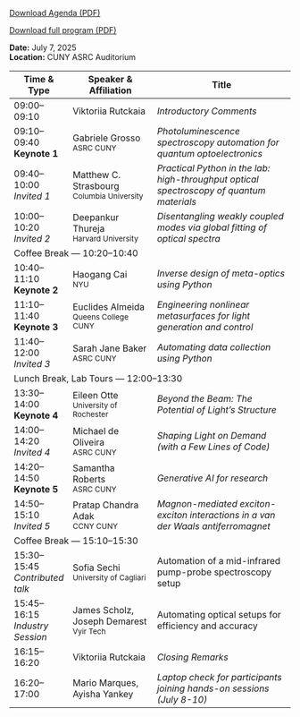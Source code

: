 [Download Agenda (PDF)](assets/schedule/2025_Workshop_Program.pdf)

[Download full program (PDF)](assets/schedule/2025_Workshop_Full_Program.pdf)

<p><strong>Date:</strong> July 7, 2025<br>
<strong>Location:</strong> CUNY ASRC Auditorium</p>

<table class="schedule-table">
  <thead>
    <tr>
      <th style="width: 18%;">Time & Type</th>
      <th style="width: 30%;">Speaker & Affiliation</th>
      <th>Title</th>
    </tr>
  </thead>
  <tbody>
    <tr>
      <td>09:00–09:10</td>
      <td>Viktoriia Rutckaia</td>
      <td><em>Introductory Comments</em></td>
    </tr>
    <tr class="keynote-row">
      <td>09:10–09:40<br><strong>Keynote 1</strong></td>
      <td>Gabriele Grosso<br><small>ASRC CUNY</small></td>
      <td><em>Photoluminescence spectroscopy automation for quantum optoelectronics</em></td>
    </tr>
    <tr class="invited-row">
      <td>09:40–10:00<br><em>Invited 1</em></td>
      <td>Matthew C. Strasbourg<br><small>Columbia University</small></td>
      <td><em>Practical Python in the lab: high-throughput optical spectroscopy of quantum materials</em></td>
    </tr>
    <tr class="invited-row">
      <td>10:00–10:20<br><em>Invited 2</em></td>
      <td>Deepankur Thureja<br><small>Harvard University</small></td>
      <td><em>Disentangling weakly coupled modes via global fitting of optical spectra</em></td>
    </tr>
    <tr><td colspan="3" class="break">Coffee Break — 10:20–10:40</td></tr>
    <tr class="keynote-row">
      <td>10:40–11:10<br><strong>Keynote 2</strong></td>
      <td>Haogang Cai<br><small>NYU</small></td>
      <td><em>Inverse design of meta-optics using Python</em></td>
    </tr>
    <tr class="keynote-row">
      <td>11:10–11:40<br><strong>Keynote 3</strong></td>
      <td>Euclides Almeida<br><small>Queens College CUNY</small></td>
      <td><em>Engineering nonlinear metasurfaces for light generation and control</em></td>
    </tr>
    <tr class="invited-row">
      <td>11:40–12:00<br><em>Invited 3</em></td>
      <td>Sarah Jane Baker<br><small>ASRC CUNY</small></td>
      <td><em>Automating data collection using Python</em></td>
    </tr>
    <tr><td colspan="3" class="break">Lunch Break, Lab Tours — 12:00–13:30</td></tr>
    <tr class="keynote-row">
      <td>13:30–14:00<br><strong>Keynote 4</strong></td>
      <td>Eileen Otte<br><small>University of Rochester</small></td>
      <td><em>Beyond the Beam: The Potential of Light’s Structure</em></td>
    </tr>
    <tr class="invited-row">
      <td>14:00–14:20<br><em>Invited 4</em></td>
      <td>Michael de Oliveira<br><small>ASRC CUNY</small></td>
      <td><em>Shaping Light on Demand (with a Few Lines of Code)</em></td>
    </tr>
    <tr class="keynote-row">
      <td>14:20–14:50<br><strong>Keynote 5</strong></td>
      <td>Samantha Roberts<br><small>ASRC CUNY</small></td>
      <td><em>Generative AI for research</em></td>
    </tr>
    <tr class="invited-row">
      <td>14:50–15:10<br><em>Invited 5</em></td>
      <td>Pratap Chandra Adak<br><small>CCNY CUNY</small></td>
      <td><em>Magnon-mediated exciton-exciton interactions in a van der Waals antiferromagnet</em></td>
    </tr>
    <tr><td colspan="3" class="break">Coffee Break — 15:10–15:30</td></tr>
    <tr>
      <td>15:30–15:45<br><em>Contributed talk</em></td>
      <td>Sofia Sechi<br><small>University of Cagliari</small></td>
      <td>Automation of a mid-infrared pump-probe spectroscopy setup</td>
    </tr>
    <tr>
      <td>15:45–16:15<br><em>Industry Session</em></td>
      <td>James Scholz, Joseph Demarest<br><small>Vyir Tech</small></td>
      <td>Automating optical setups for efficiency and accuracy</td>
    </tr>
    <tr>
      <td>16:15–16:20</td>
      <td>Viktoriia Rutckaia<br></td>
      <td><em>Closing Remarks</em></td>
    </tr>
    <tr>
      <td>16:20–17:00</td>
      <td>Mario Marques, Ayisha Yankey<br></td>
      <td><em>Laptop check for participants joining hands-on sessions (July 8-10)</em></td>
    </tr>
  </tbody>
</table>
